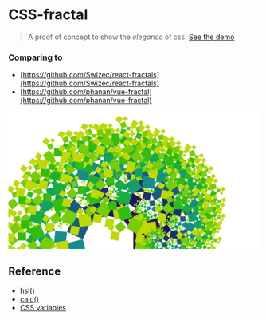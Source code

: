 # CSS-fractal
> A proof of concept to show the *elegance* of css. [See the demo](https://yuanchuan.github.io/css-fractal/)

### Comparing to

* [https://github.com/Swizec/react-fractals](https://github.com/Swizec/react-fractals)
* [https://github.com/phanan/vue-fractal](https://github.com/phanan/vue-fractal)

![](screenshot.png)

## Reference

* [hsl()](https://developer.mozilla.org/en-US/docs/Web/CSS/color_value#hsl())
* [calc()](https://developer.mozilla.org/en-US/docs/Web/CSS/calc)
* [CSS variables](https://developer.mozilla.org/en-US/docs/Web/CSS/Using_CSS_variables)
